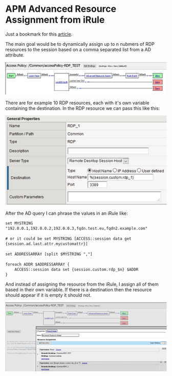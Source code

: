 # APM Advanced Resource Assignment from iRule

Just a bookmark for this [article](https://devcentral.f5.com/s/question/0D51T00008Ow1UOSAZ/apm-advanced-resource-assignment-from-irule).

The main goal would be to dynamically assign up to n nubmers of RDP resources to the session based on a comma separated list from a AD attribute. 

![](./apm-policy.jpeg)

There are for example 10 RDP resources, each with it's own variable containing the destination. In the RDP resource we can pass this like this:

![](./RDP-properties.jpeg)

After the AD query I can phrase the values in an iRule like:

```
set MYSTRING "192.0.0.1,192.0.0.2,192.0.0.3,fqdn.test.eu,fqdn2.example.com"

# or it could be set MYSTRING [ACCESS::session data get {session.ad.last.attr.mycustomattr}]

set ADDRESSARRAY [split $MYSTRING ","]
 
foreach ADDR $ADDRESSARRAY {
    ACCESS::session data set {session.custom.rdp_$n} $ADDR
}
```

And instead of assigning the resource from the iRule, I assign all of them based in their own variable. If there is a destination then the resource should appear if it is empty it should not. 

![](./assign-resource.jpeg)

